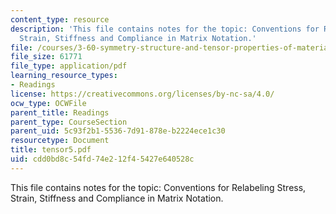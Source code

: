 ```yaml
---
content_type: resource
description: 'This file contains notes for the topic: Conventions for Relabeling Stress,
  Strain, Stiffness and Compliance in Matrix Notation.'
file: /courses/3-60-symmetry-structure-and-tensor-properties-of-materials-fall-2005/cdd0bd8c54fd74e212f45427e640528c_tensor5.pdf
file_size: 61771
file_type: application/pdf
learning_resource_types:
- Readings
license: https://creativecommons.org/licenses/by-nc-sa/4.0/
ocw_type: OCWFile
parent_title: Readings
parent_type: CourseSection
parent_uid: 5c93f2b1-5536-7d91-878e-b2224ece1c30
resourcetype: Document
title: tensor5.pdf
uid: cdd0bd8c-54fd-74e2-12f4-5427e640528c
---
```

This file contains notes for the topic: Conventions for Relabeling Stress, Strain, Stiffness and Compliance in Matrix Notation.